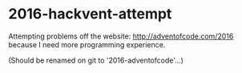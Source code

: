 # 2016-hackvent-attempt
Attempting problems off the website: http://adventofcode.com/2016 because I need more programming experience.

(Should be renamed on git to '2016-adventofcode'...)
